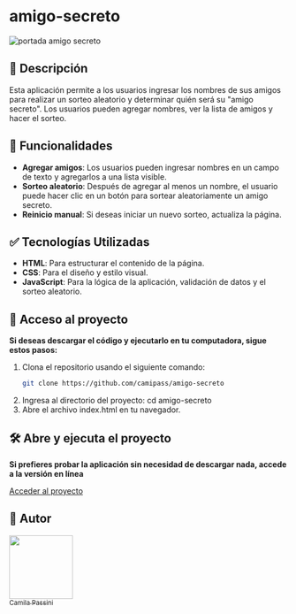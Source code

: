# amigo-secreto

![portada amigo secreto](https://i.imgur.com/DmUIo1o.png)

## :pushpin: Descripción

Esta aplicación permite a los usuarios ingresar los nombres de sus amigos para realizar un sorteo aleatorio y determinar quién será su "amigo secreto". Los usuarios pueden agregar nombres, ver la lista de amigos y hacer el sorteo.

## :hammer: Funcionalidades

- **Agregar amigos**: Los usuarios pueden ingresar nombres en un campo de texto y agregarlos a una lista visible.
- **Sorteo aleatorio**: Después de agregar al menos un nombre, el usuario puede hacer clic en un botón para sortear aleatoriamente un amigo secreto.
- **Reinicio manual**: Si deseas iniciar un nuevo sorteo, actualiza la página.

## :white_check_mark: Tecnologías Utilizadas

- **HTML**: Para estructurar el contenido de la página.
- **CSS**: Para el diseño y estilo visual.
- **JavaScript**: Para la lógica de la aplicación, validación de datos y el sorteo aleatorio.

## :file_folder: Acceso al proyecto

**Si deseas descargar el código y ejecutarlo en tu computadora, sigue estos pasos:**

1. Clona el repositorio usando el siguiente comando:
   ```bash
   git clone https://github.com/camipass/amigo-secreto
2. Ingresa al directorio del proyecto:
cd amigo-secreto
3. Abre el archivo index.html en tu navegador.


## 🛠️ Abre y ejecuta el proyecto

**Si prefieres probar la aplicación sin necesidad de descargar nada, accede a la versión en línea**

[Acceder al proyecto](https://amigo-secreto-puce-nine.vercel.app/)

## :raising_hand: Autor

[<img src="https://avatars.githubusercontent.com/u/133136405?s=400&u=c5aee6b88cc718db15c81f0df055cf1445cc5f74&v=4" width=115><br><sub>Camila Passini</sub>](https://github.com/camipass)